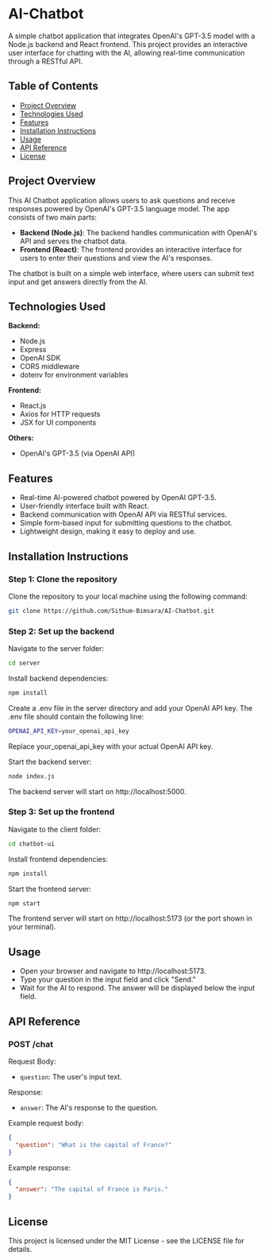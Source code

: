 
# AI-Chatbot

A simple chatbot application that integrates OpenAI's GPT-3.5 model with a Node.js backend and React frontend. This project provides an interactive user interface for chatting with the AI, allowing real-time communication through a RESTful API.

## Table of Contents
- [Project Overview](#project-overview)
- [Technologies Used](#technologies-used)
- [Features](#features)
- [Installation Instructions](#installation-instructions)
- [Usage](#usage)
- [API Reference](#api-reference)
- [License](#license)

## Project Overview

This AI Chatbot application allows users to ask questions and receive responses powered by OpenAI's GPT-3.5 language model. The app consists of two main parts:

- **Backend (Node.js)**: The backend handles communication with OpenAI's API and serves the chatbot data.
- **Frontend (React)**: The frontend provides an interactive interface for users to enter their questions and view the AI's responses.

The chatbot is built on a simple web interface, where users can submit text input and get answers directly from the AI.

## Technologies Used

**Backend:**
- Node.js
- Express
- OpenAI SDK
- CORS middleware
- dotenv for environment variables

**Frontend:**
- React.js
- Axios for HTTP requests
- JSX for UI components

**Others:**
- OpenAI's GPT-3.5 (via OpenAI API)

## Features
- Real-time AI-powered chatbot powered by OpenAI GPT-3.5.
- User-friendly interface built with React.
- Backend communication with OpenAI API via RESTful services.
- Simple form-based input for submitting questions to the chatbot.
- Lightweight design, making it easy to deploy and use.

## Installation Instructions

### Step 1: Clone the repository

Clone the repository to your local machine using the following command:

```bash
git clone https://github.com/Sithum-Bimsara/AI-Chatbot.git
```

### Step 2: Set up the backend

Navigate to the server folder:

```bash
cd server
```

Install backend dependencies:

```bash
npm install
```

Create a .env file in the server directory and add your OpenAI API key. The .env file should contain the following line:

```bash
OPENAI_API_KEY=your_openai_api_key
```

Replace your_openai_api_key with your actual OpenAI API key.

Start the backend server:

```bash
node index.js
```

The backend server will start on http://localhost:5000.

### Step 3: Set up the frontend

Navigate to the client folder:

```bash
cd chatbot-ui
```

Install frontend dependencies:

```bash
npm install
```

Start the frontend server:

```bash
npm start
```

The frontend server will start on http://localhost:5173 (or the port shown in your terminal).

## Usage

- Open your browser and navigate to http://localhost:5173.
- Type your question in the input field and click "Send."
- Wait for the AI to respond. The answer will be displayed below the input field.

## API Reference

### POST /chat

Request Body:

- `question`: The user's input text.

Response:

- `answer`: The AI's response to the question.

Example request body:

```json
{
  "question": "What is the capital of France?"
}
```

Example response:

```json
{
  "answer": "The capital of France is Paris."
}
```

## License

This project is licensed under the MIT License - see the LICENSE file for details.
